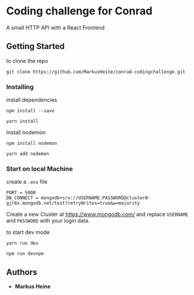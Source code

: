 # Coding challenge for Conrad 

A small HTTP API with a React Frontend

## Getting Started

to clone the repo 

```
git clone https://github.com/MarkusHeine/conrad-codingchallenge.git
```

### Installing

install dependencies

```
npm install --save
```

```
yarn install
```

Install nodemon

```
npm install nodemon
```

```
yarn add nodemon
```



### Start on local Machine

create a `.env` file 

```
PORT = 5000
DB_CONNECT = mongodb+srv://USERNAME:PASSWORD@cluster0-gjr8x.mongodb.net/test?retryWrites=true&w=majority

```

Create a new Cluster at https://www.mongodb.com/ and replace `USERNAME` and `PASSWORD` with your login data.

to start dev mode

```
yarn run dev
```

```
npm run devnpm
```



## Authors

* **Markus Heine**
